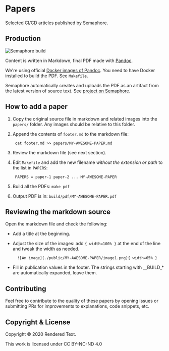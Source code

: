 # Papers

Selected CI/CD articles published by Semaphore.

## Production

![Semaphore build](https://semaphore-oss.semaphoreci.com/badges/papers.svg)

Content is written in Markdown, final PDF made with [Pandoc][pandoc].

We're using official [Docker images of Pandoc][pandoc-docker].
You need to have Docker installed to build the PDF. See `Makefile`.

Semaphore automatically creates and uploads the PDF as an artifact from the
latest version of source text. See [project on Semaphore][semaphore-project].

## How to add a paper

1. Copy the original source file in markdown and related images into the `papers/` folder.
Any images should be relative to this folder.
2. Append the contents of `footer.md` to the markdown file:

        cat footer.md >> papers/MY-AWESOME-PAPER.md

3. Review the markdown file (see next section).
4. Edit `Makefile` and add the new filename *without the extension or path* to the list in `PAPERS`:

        PAPERS = paper-1 paper-2 ... MY-AWESOME-PAPER

5. Build all the PDFs: `make pdf`
6. Output PDF is in: `build/pdf/MY-AWESOME-PAPER.pdf`

## Reviewing the markdown source

Open the markdown file and check the following:

- Add a title at the beginning.
- Adjust the size of the images: add `{ width=100% }` at the end of the line and tweak the width as needed.

        ![An image](./public/MY-AWESOME-PAPER/image1.png){ width=65% }

- Fill in publication values in the footer. The strings starting with \__BUILD\_* are automatically expanded, leave them.

## Contributing

Feel free to contribute to the quality of these papers by opening issues or
submitting PRs for improvements to explanations, code snippets, etc.

## Copyright & License

Copyright © 2020 Rendered Text.

This work is licensed under CC BY-NC-ND 4.0 <a href="https://creativecommons.org/licenses/by-nc-nd/4.0"><img height="16" style="margin-left: 3px;vertical-align:text-bottom;" src="https://search.creativecommons.org/static/img/cc_icon.svg" /><img height="16" style="margin-left: 3px;vertical-align:text-bottom;" src="https://search.creativecommons.org/static/img/cc-by_icon.svg" /><img height="16" style="margin-left: 3px;vertical-align:text-bottom;" src="https://search.creativecommons.org/static/img/cc-nc_icon.svg" /><img height="16" style="important;margin-left: 3px;vertical-align:text-bottom;" src="https://search.creativecommons.org/static/img/cc-nd_icon.svg" /></a>

[pandoc]: https://pandoc.org
[pandoc-docker]: https://github.com/pandoc/dockerfiles
[semaphore-project]: https://semaphore-oss.semaphoreci.com/projects/papers

